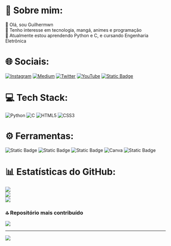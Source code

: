 # 💫 Sobre mim:
👋 Olá, sou Guilhermwn<br>👀 Tenho interesse em tecnologia, mangá, animes e programação<br>🌱 Atualmente estou aprendendo Python e C, e cursando Engenharia Eletrônica


# 🌐 Sociais:
[![Instagram](https://img.shields.io/badge/Instagram-%23E4405F.svg?logo=Instagram&logoColor=white)](https://instagram.com/guilhermwn) [![Medium](https://img.shields.io/badge/Medium-12100E?logo=medium&logoColor=white)](https://medium.com/@guilhermwn.franco) [![Twitter](https://img.shields.io/badge/Twitter-%231DA1F2.svg?logo=Twitter&logoColor=white)](https://twitter.com/demigodoflaugh) [![YouTube](https://img.shields.io/badge/YouTube-%23FF0000.svg?logo=YouTube&logoColor=white)](https://youtube.com/@guilhermwn) [![Static Badge](https://img.shields.io/badge/Wakatime-%23337AB7?style=flat&logo=wakatime&labelColor=%23337AB7)](https://wakatime.com/@Guilhermwn)

# 💻 Tech Stack:
![Python](https://img.shields.io/badge/python-3670A0?style=for-the-badge&logo=python&logoColor=ffdd54) ![C](https://img.shields.io/badge/c-%2300599C.svg?style=for-the-badge&logo=c&logoColor=white) ![HTML5](https://img.shields.io/badge/html5-%23E34F26.svg?style=for-the-badge&logo=html5&logoColor=white) ![CSS3](https://img.shields.io/badge/css3-%231572B6.svg?style=for-the-badge&logo=css3&logoColor=white)   

# ⚙️ Ferramentas:
![Static Badge](https://img.shields.io/badge/VS%20Code-%2322A7F2?style=for-the-badge&logo=visualstudiocode) ![Static Badge](https://img.shields.io/badge/Pycharm-%23DBD834?style=for-the-badge&logo=pycharm&labelColor=%2326E52F)
 ![Static Badge](https://img.shields.io/badge/Adobe%20Photoshop-%2312034F?style=for-the-badge&logo=adobephotoshop) ![Canva](https://img.shields.io/badge/Canva-%2300C4CC.svg?style=for-the-badge&logo=Canva&logoColor=white) ![Static Badge](https://img.shields.io/badge/Obsidian-%23996FEB?style=for-the-badge&logo=obsidian)

# 📊 Estatísticas do GitHub:
![](https://github-readme-stats.vercel.app/api?username=Guilhermwn&theme=midnight-purple&hide_border=true&include_all_commits=true&count_private=false)<br/>
![](https://github-readme-streak-stats.herokuapp.com/?user=Guilhermwn&theme=midnight-purple&hide_border=true)<br/>
![](https://github-readme-stats.vercel.app/api/top-langs/?username=Guilhermwn&theme=midnight-purple&hide_border=true&include_all_commits=true&count_private=false&layout=compact)

### 🔝 Repositório mais contribuído
![](https://github-contributor-stats.vercel.app/api?username=Guilhermwn&limit=5&theme=radical&combine_all_yearly_contributions=true)

---
[![](https://visitcount.itsvg.in/api?id=Guilhermwn&icon=2&color=6)](https://visitcount.itsvg.in)

<!-- Proudly created with GPRM ( https://gprm.itsvg.in ) -->
